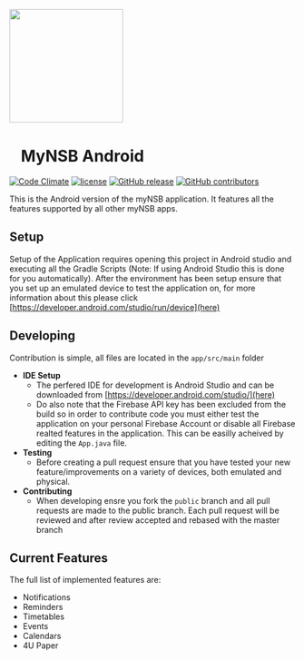 <img src="https://github.com/MyNSB/Android/blob/master/app/src/main/res/mipmap-xxxhdpi/mynsb_logo.png" width="200"/> &nbsp; 
# &nbsp;&nbsp; MyNSB Android

[![Code Climate](https://img.shields.io/codeclimate/maintainability/MyNSB/Android.svg?style=flat-square)](https://codeclimate.com/github/MyNSB/Android)
[![license](https://img.shields.io/github/license/MyNSB/API.svg?style=flat-square)]()
[![GitHub release](https://img.shields.io/github/release/MyNSB/API.svg?style=flat-square)]()
[![GitHub contributors](https://img.shields.io/github/contributors/MyNSB/API.svg?style=flat-square)](https://github.com/MyNSB/API)



This is the Android version of the myNSB application. It features all the features supported by all other myNSB apps.

## Setup
Setup of the Application requires opening this project in Android studio and executing all the Gradle Scripts (Note: If using Android Studio this is done for you automatically). After the environment has been setup ensure that you set up an emulated device to test the application on, for more information about this please click [https://developer.android.com/studio/run/device](here)



## Developing
Contribution is simple, all files are located in the `app/src/main` folder    
 - <b>IDE Setup</b>
    - The perfered IDE for development is Android Studio and can be downloaded from [https://developer.android.com/studio/](here)
    - Do also note that the Firebase API key has been excluded from the build so in order to contribute code you must either test the application on your personal Firebase Account or disable all Firebase realted features in the application. This can be easilly acheived by editing the `App.java` file.
 - <b>Testing</b>
    - Before creating a pull request ensure that you have tested your new feature/improvements on a variety of devices, both emulated and physical. 
 - <b>Contributing</b>
    - When developing ensre you fork the `public` branch and all pull requests are made to the public branch. Each pull request will be reviewed and after review accepted and rebased with the master branch
 
 
## Current Features
The full list of implemented features are:
 - Notifications
 - Reminders
 - Timetables
 - Events
 - Calendars
 - 4U Paper
